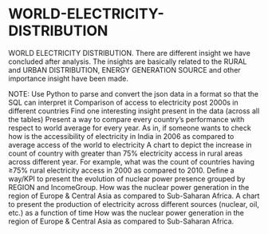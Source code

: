 # WORLD-ELECTRICITY-DISTRIBUTION
WORLD ELECTRICITY DISTRIBUTION. There are different insight we have concluded after analysis. The insights are basically related to the RURAL and URBAN DISTRIBUTION, ENERGY GENERATION SOURCE and other importance insight have been made.

NOTE:
Use Python to parse and convert the json data in a format so that the SQL can interpret it
Comparison of access to electricity post 2000s in different countries 
Find one interesting insight present in the data (across all the tables) 
Present a way to compare every country’s performance with respect to world average for every year. As in, if someone wants to check how is the accessibility of electricity in India in 2006 as compared to average access of the world to electricity 
A chart to depict the increase in count of country with greater than 75% electricity access in rural areas across different year. For example, what was the count of countries having ≥75% rural electricity access in 2000 as compared to 2010. 
Define a way/KPI to present the evolution of nuclear power presence grouped by REGION and IncomeGroup. How was the nuclear power generation in the region of Europe & Central Asia as compared to Sub-Saharan Africa. A chart to present the production of electricity across different sources (nuclear, oil, etc.) as a function of time 
How was the nuclear power generation in the region of Europe & Central Asia as compared to Sub-Saharan Africa. 






